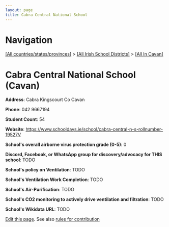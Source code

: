 ```yaml
---
layout: page
title: Cabra Central National School
---
```

# Navigation

[[All countries/states/provinces]](../../..) > [[All Irish School Districts]](../..) > [[All In Cavan]](..)

# Cabra Central National School (Cavan)

**Address**: Cabra Kingscourt Co Cavan

**Phone**: 042 9667194

**Student Count**: 54

**Website**: <https://www.schooldays.ie/school/cabra-central-n-s-rollnumber-19527V>

**School's overall airborne virus protection grade (0-5)**: 0

**Discord, Facebook, or WhatsApp group for discovery/advocacy for THIS school**: TODO

**School's policy on Ventilation**: TODO

**School's Ventilation Work Completion**: TODO

**School's Air-Purification**: TODO

**School's CO2 monitoring to actively drive ventilation and filtration**: TODO

**School's Wikidata URL**: TODO


[Edit this page](https://github.com/ventilate-schools/Ireland/edit/main/./Cavan/Cabra_Central_National_School.md). See also [rules for contribution](../../../contribution-rules/)